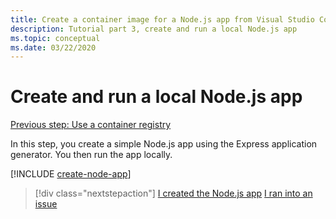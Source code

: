 ```yaml
---
title: Create a container image for a Node.js app from Visual Studio Code
description: Tutorial part 3, create and run a local Node.js app
ms.topic: conceptual
ms.date: 03/22/2020
---
```


# Create and run a local Node.js app

[Previous step: Use a container registry](tutorial-vscode-docker-node-02.md)

In this step, you create a simple Node.js app using the Express application generator. You then run the app locally.

[!INCLUDE [create-node-app](includes/create-node-app.md)]

> [!div class="nextstepaction"]
> [I created the  Node.js app](tutorial-vscode-docker-node-04.md) [I ran into an issue](https://www.research.net/r/PWZWZ52?tutorial=node-deployment-azureappservice&step=create-app)
